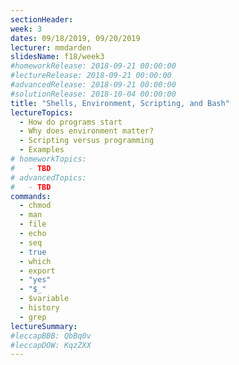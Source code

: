 ```yaml
---
sectionHeader:
week: 3
dates: 09/18/2019, 09/20/2019
lecturer: mmdarden
slidesName: f18/week3
#homeworkRelease: 2018-09-21 00:00:00
#lectureRelease: 2018-09-21 00:00:00
#advancedRelease: 2018-09-21 00:00:00
#solutionRelease: 2018-10-04 00:00:00
title: "Shells, Environment, Scripting, and Bash"
lectureTopics:
  - How do programs start
  - Why does environment matter?
  - Scripting versus programming
  - Examples
# homeworkTopics:
#   - TBD
# advancedTopics:
#   - TBD
commands:
  - chmod
  - man
  - file
  - echo
  - seq
  - true
  - which
  - export
  - "yes"
  - "$_"
  - $variable
  - history
  - grep
lectureSummary:
#leccapBBB: QbBq0v
#leccapDOW: KqzZXX
---
```

